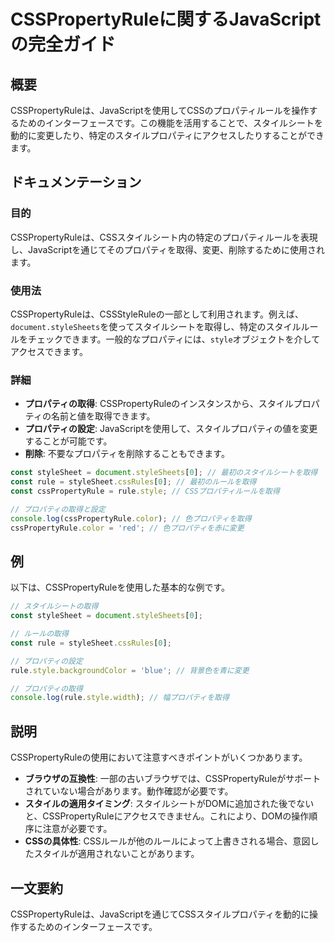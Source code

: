 <!--
Meta Description: # CSSPropertyRuleに関するJavaScriptの完全ガイド ## 概要 CSSPropertyRuleは、JavaScriptを使用してCSSのプロパティルールを操作するためのインターフェースです。この機能を活用することで、スタイルシートを動的に変更したり、特定のスタイルプロパティに...
Meta Keywords: const, rule, csspropertyruleは, style, stylesheet
-->

# CSSPropertyRuleに関するJavaScriptの完全ガイド

## 概要
CSSPropertyRuleは、JavaScriptを使用してCSSのプロパティルールを操作するためのインターフェースです。この機能を活用することで、スタイルシートを動的に変更したり、特定のスタイルプロパティにアクセスしたりすることができます。

## ドキュメンテーション
### 目的
CSSPropertyRuleは、CSSスタイルシート内の特定のプロパティルールを表現し、JavaScriptを通じてそのプロパティを取得、変更、削除するために使用されます。

### 使用法
CSSPropertyRuleは、CSSStyleRuleの一部として利用されます。例えば、`document.styleSheets`を使ってスタイルシートを取得し、特定のスタイルルールをチェックできます。一般的なプロパティには、`style`オブジェクトを介してアクセスできます。

### 詳細
- **プロパティの取得**: CSSPropertyRuleのインスタンスから、スタイルプロパティの名前と値を取得できます。
- **プロパティの設定**: JavaScriptを使用して、スタイルプロパティの値を変更することが可能です。
- **削除**: 不要なプロパティを削除することもできます。

```javascript
const styleSheet = document.styleSheets[0]; // 最初のスタイルシートを取得
const rule = styleSheet.cssRules[0]; // 最初のルールを取得
const cssPropertyRule = rule.style; // CSSプロパティルールを取得

// プロパティの取得と設定
console.log(cssPropertyRule.color); // 色プロパティを取得
cssPropertyRule.color = 'red'; // 色プロパティを赤に変更
```

## 例
以下は、CSSPropertyRuleを使用した基本的な例です。

```javascript
// スタイルシートの取得
const styleSheet = document.styleSheets[0];

// ルールの取得
const rule = styleSheet.cssRules[0];

// プロパティの設定
rule.style.backgroundColor = 'blue'; // 背景色を青に変更

// プロパティの取得
console.log(rule.style.width); // 幅プロパティを取得
```

## 説明
CSSPropertyRuleの使用において注意すべきポイントがいくつかあります。

- **ブラウザの互換性**: 一部の古いブラウザでは、CSSPropertyRuleがサポートされていない場合があります。動作確認が必要です。
- **スタイルの適用タイミング**: スタイルシートがDOMに追加された後でないと、CSSPropertyRuleにアクセスできません。これにより、DOMの操作順序に注意が必要です。
- **CSSの具体性**: CSSルールが他のルールによって上書きされる場合、意図したスタイルが適用されないことがあります。

## 一文要約
CSSPropertyRuleは、JavaScriptを通じてCSSスタイルプロパティを動的に操作するためのインターフェースです。